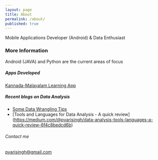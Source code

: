 ```yaml
---
layout: page
title: About
permalink: /about/
published: true
---
```


Mobile Applications Developer (Android) & Data Enthusiast

### More Information

Android (JAVA) and Python are the current areas of focus

##### Apps Developed
[Kannada-Malayalam Learning App](https://play.google.com/store/apps/details?id=com.pyari.secondquadrant.kannada)

##### Recent blogs on Data Analysis
* [Some Data Wrangling Tips](https://medium.com/@pyarisingh/data-wrangling-some-tips-during-this-covid-season-9ac7e3a726c1)
* [Tools and Languages for Data Analysis - A quick review] (https://medium.com/@pyarisingh/data-analysis-tools-languages-a-quick-review-6f4c8bedcd6b)

###### Contact me

[pyarisingh@gmail.com](mailto:pyarisingh@gmail.com)

